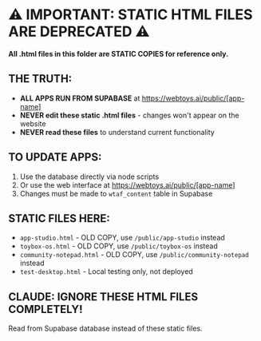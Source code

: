 # ⚠️ IMPORTANT: STATIC HTML FILES ARE DEPRECATED ⚠️

**All .html files in this folder are STATIC COPIES for reference only.**

## THE TRUTH:
- **ALL APPS RUN FROM SUPABASE** at https://webtoys.ai/public/[app-name]
- **NEVER edit these static .html files** - changes won't appear on the website
- **NEVER read these files** to understand current functionality

## TO UPDATE APPS:
1. Use the database directly via node scripts
2. Or use the web interface at https://webtoys.ai/public/[app-name]
3. Changes must be made to `wtaf_content` table in Supabase

## STATIC FILES HERE:
- `app-studio.html` - OLD COPY, use `/public/app-studio` instead
- `toybox-os.html` - OLD COPY, use `/public/toybox-os` instead  
- `community-notepad.html` - OLD COPY, use `/public/community-notepad` instead
- `test-desktop.html` - Local testing only, not deployed

## CLAUDE: IGNORE THESE HTML FILES COMPLETELY!
Read from Supabase database instead of these static files.
